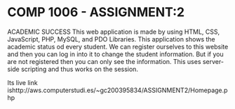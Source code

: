 # COMP 1006 - ASSIGNMENT:2
ACADEMIC SUCCESS
This web application is made by using HTML, CSS, JavaScript, PHP, MySQL, 
and PDO Libraries. This application shows the academic status od every student. We can 
register ourselves to this website and then you can log in into it to change
the student information. But if you are not registered then you can only 
see the information. This uses server-side scripting and thus works on the session. 




Its live link ishttp://aws.computerstudi.es/~gc200395834/ASSIGNMENT2/Homepage.php
